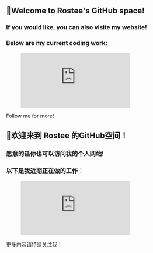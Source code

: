 ## 👋Welcome to Rostee's GitHub space!
### If you would like, you can also visite my <href a="rostyan.site">website</href>!
### Below are my current coding work:
<figure><embed src="https://wakatime.com/share/@55e8a8c6-76fc-4480-b85b-2502f013b652/e8d96a47-ae26-4ebf-9d2e-9860cf7c8424.svg"></embed></figure>

Follow me for more!


## 👋欢迎来到 Rostee 的GitHub空间！
### 愿意的话你也可以访问我的<href a="rostyan.site">个人网站</href>!
### 以下是我近期正在做的工作：
<figure><embed src="https://wakatime.com/share/@55e8a8c6-76fc-4480-b85b-2502f013b652/e8d96a47-ae26-4ebf-9d2e-9860cf7c8424.svg"></embed></figure>

更多内容请持续关注我！
